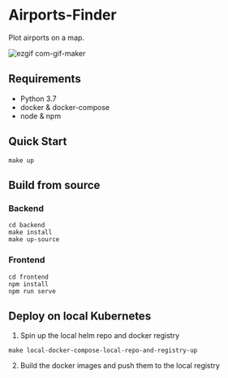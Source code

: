# Airports-Finder
Plot airports on a map.

![ezgif com-gif-maker](https://user-images.githubusercontent.com/17769668/211164793-77b653f0-bdd1-44bb-8598-5b66f60c5126.gif)

## Requirements
- Python 3.7
- docker & docker-compose
- node & npm

## Quick Start

```shell
make up
```

## Build from source

### Backend

```shell
cd backend
make install
make up-source
```

### Frontend

```shell
cd frontend
npm install
npm run serve
```

## Deploy on local Kubernetes

1. Spin up the local helm repo and docker registry

```shell
make local-docker-compose-local-repo-and-registry-up
```

2. Build the docker images and push them to the local registry

```shell
